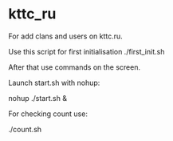 # kttc_ru
For add clans and users on kttc.ru.

Use this script for first initialisation ./first_init.sh

After that use commands on the screen.

Launch start.sh with nohup:

 nohup ./start.sh & 
 
For checking count use: 

./count.sh
